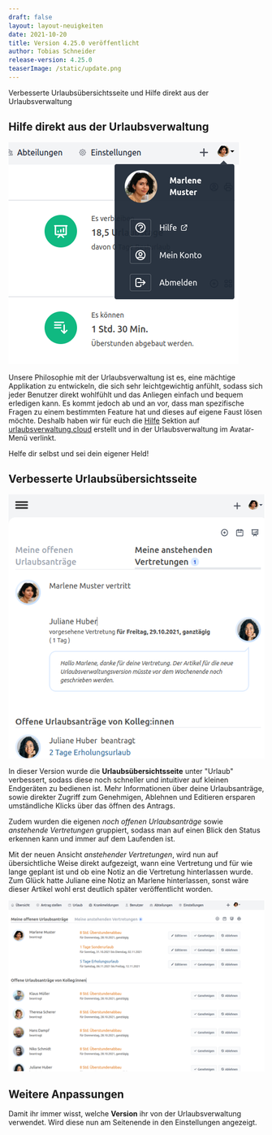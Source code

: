 ```yaml
---
draft: false
layout: layout-neuigkeiten
date: 2021-10-20
title: Version 4.25.0 veröffentlicht
author: Tobias Schneider
release-version: 4.25.0
teaserImage: /static/update.png
---
```


Verbesserte Urlaubsübersichtsseite und Hilfe direkt aus der Urlaubsverwaltung

<!-- more -->

## Hilfe direkt aus der Urlaubsverwaltung

<div class="flex flex-col items-center mt-2 lg:flex-row lg:space-x-8 lg:mb-8">
  <div>
    <img class="mx-auto lg:max-w-md lg:h-72" src="hilfe.png" alt="Hilfe über das Avatarmenü">
  </div>
  <div class="max-w-none lg:max-w-screen">
    <p class="mt-4 lg:mb-4">
      Unsere Philosophie mit der Urlaubsverwaltung ist es, eine mächtige Applikation zu entwickeln, die sich
      sehr leichtgewichtig anfühlt, sodass sich jeder Benutzer direkt wohlfühlt und das Anliegen einfach und
      bequem erledigen kann. Es kommt jedoch ab und an vor, dass man spezifische Fragen zu einem bestimmten Feature
      hat und dieses auf eigene Faust lösen möchte. Deshalb haben wir für euch die <a href="/hilfe">Hilfe</a> Sektion auf 
      <a href="/hilfe">urlaubsverwaltung.cloud</a> erstellt und in der Urlaubsverwaltung im Avatar-Menü verlinkt.
    </p>
    <p>
      Helfe dir selbst und sei dein eigener Held!
    </p>
  </div>
</div>

## Verbesserte Urlaubsübersichtsseite

<div class="flex flex-col justify-end items-center lg:flex-row-reverse lg:space-x-8 lg:space-x-reverse lg:mt-8 lg:mb-8">
  <div>
    <img class="mx-auto mt-2 lg:max-w-md lg:h-80" src="vertretung.png" alt="Anstehende Vertretung mit Notiz">
  </div>
  <div class="max-w-none lg:max-w-screen">
    <p class="mt-4 lg:mb-4">
      In dieser Version wurde die <strong>Urlaubsübersichtsseite</strong> unter "Urlaub" verbessert, sodass diese noch schneller und 
      intuitiver auf kleinen Endgeräten zu bedienen ist. Mehr Informationen über deine Urlaubsanträge, sowie direkter Zugriff zum
      Genehmigen, Ablehnen und Editieren ersparen umständliche Klicks über das öffnen des Antrags.
    </p>
    <p>
      Zudem wurden die eigenen <em>noch offenen Urlaubsanträge</em> sowie <em>anstehende Vertretungen</em> gruppiert, sodass man auf
      einen Blick den Status erkennen kann und immer auf dem Laufenden ist.
    </p>
  </div>
</div>
<p class="mt-4 lg:mb-4">
    Mit der neuen Ansicht <em>anstehender Vertretungen</em>, wird nun auf übersichtliche Weise direkt aufgezeigt, wann eine
    Vertretung und für wie lange geplant ist und ob eine Notiz an die Vertretung hinterlassen wurde. Zum Glück hatte
    Juliane eine Notiz an Marlene hinterlassen, sonst wäre dieser Artikel wohl erst deutlich später veröffentlicht worden.
</p>
<img class="mb-4 lg:mb-8" src="vacation-overview.png" alt="Neue Urlaubsübersichtsseite auf dem Desktop">

## Weitere Anpassungen

<div class="flex space-x-8 mt-2">
    <p class="mb-4">
      Damit ihr immer wisst, welche <strong>Version</strong> ihr von der Urlaubsverwaltung verwendet.
      Wird diese nun am Seitenende in den Einstellungen angezeigt.
    </p>
</div>
